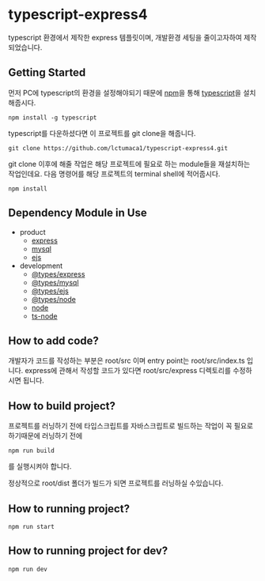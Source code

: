 # typescript-express4
typescript 환경에서 제작한 express 템플릿이며, 개발환경 세팅을 줄이고자하여 제작되었습니다.

## Getting Started
먼저 PC에 typescript의 환경을 설정해야되기 때문에 [npm](https://nodejs.org/ko)을 통해 [typescript](https://www.npmjs.com/package/typescript)을 설치해줍시다.
```
npm install -g typescript
```

typescript를 다운하셨다면 이 프로젝트를 git clone을 해줍니다.
```
git clone https://github.com/lctumaca1/typescript-express4.git
```

git clone 이후에 해줄 작업은 해당 프로젝트에 필요로 하는 module들을 재설치하는 작업인데요. 다음 명령어를 해당 프로젝트의 terminal shell에 적어줍시다.

```
npm install
```


## Dependency Module in Use
+ product
  + [express](https://www.npmjs.com/package/express)
  + [mysql](https://www.npmjs.com/package/mysql)
  + [ejs](https://www.npmjs.com/package/ejs)
+ development
  + [@types/express](https://www.npmjs.com/package/@types/express)
  + [@types/mysql](https://www.npmjs.com/package/@types/mysql)
  + [@types/ejs](https://www.npmjs.com/package/@types/ejs)
  + [@types/node](https://www.npmjs.com/package/@types/node)
  + [node](https://www.npmjs.com/package/node)
  + [ts-node](https://www.npmjs.com/package/ts-node)
  
## How to add code?
개발자가 코드를 작성하는 부분은 root/src 이며 entry point는 root/src/index.ts 입니다.
express에 관해서 작성할 코드가 있다면 root/src/express 디렉토리를 수정하시면 됩니다.

## How to build project?
프로젝트를 러닝하기 전에 타입스크립트를 자바스크립트로 빌드하는 작업이 꼭 필요로 하기때문에 러닝하기 전에
```
npm run build
```
를 실행시켜야 합니다.

정상적으로 root/dist 폴더가 빌드가 되면 프로젝트를 러닝하실 수있습니다.

## How to running project?
```
npm run start
```

## How to running project for dev?

```
npm run dev
```
